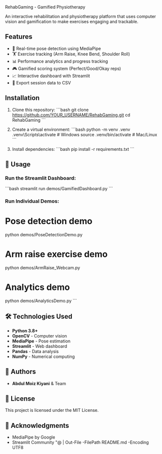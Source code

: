 RehabGaming - Gamified Physiotherapy 

An interactive rehabilitation and physiotherapy platform that uses computer vision and gamification to make exercises engaging and trackable.

##  Features

- 🎯 Real-time pose detection using MediaPipe
- 🏋️ Exercise tracking (Arm Raise, Knee Bend, Shoulder Roll)
- 📊 Performance analytics and progress tracking
- 🎮 Gamified scoring system (Perfect/Good/Okay reps)
- 📈 Interactive dashboard with Streamlit
- 💾 Export session data to CSV

## Installation

1. Clone this repository:
\`\`\`bash
git clone https://github.com/YOUR_USERNAME/RehabGaming.git
cd RehabGaming
\`\`\`

2. Create a virtual environment:
\`\`\`bash
python -m venv .venv
.venv\Scripts\activate  # Windows
source .venv/bin/activate  # Mac/Linux
\`\`\`

3. Install dependencies:
\`\`\`bash
pip install -r requirements.txt
\`\`\`

## 📖 Usage

### Run the Streamlit Dashboard:
\`\`\`bash
streamlit run demos/GamifiedDashboard.py
\`\`\`

### Run Individual Demos:

# Pose detection demo
python demos/PoseDetectionDemo.py

# Arm raise exercise demo
python demos/ArmRaise_Webcam.py

# Analytics demo
python demos/AnalyticsDemo.py
\`\`\`



## 🛠️ Technologies Used

- **Python 3.8+**
- **OpenCV** - Computer vision
- **MediaPipe** - Pose estimation
- **Streamlit** - Web dashboard
- **Pandas** - Data analysis
- **NumPy** - Numerical computing

## 👥 Authors

- **Abdul Moiz Kiyani** & Team

## 📄 License

This project is licensed under the MIT License.

## 🙏 Acknowledgments

- MediaPipe by Google
- Streamlit Community
"@ | Out-File -FilePath README.md -Encoding UTF8


